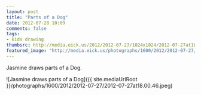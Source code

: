 ```yaml
---
layout: post
title: "Parts of a Dog"
date: 2012-07-28 10:09
comments: false
tags: 
- kids drawing
thumbsrc: http://media.eick.us/2012/2012-07-27/1024x1024/2012-07-27at18.00.46.jpeg
featured_image: "http://media.eick.us/photographs/1600/2012/2012-07-27/2012-07-27at18.00.46.jpeg"
---
```

Jasmine draws parts of a Dog.

![Jasmine draws parts of a Dog]({{ site.mediaUrlRoot }}/photographs/1600/2012/2012-07-27/2012-07-27at18.00.46.jpeg)
